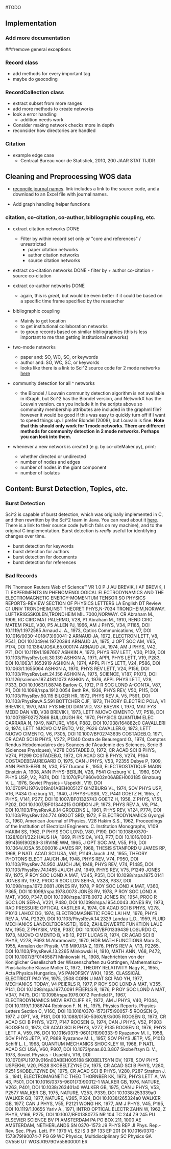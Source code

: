 #TODO

## Implementation
### Add more documentation
###remove general exceptions
### Record class
* add methods for every important tag
* maybe do geocoding

### RecordCollection class
* extract subset from more ranges
* add more methods to create networks
* look a error handling
   - addition needs work
* Consider making network checks more in depth
* reconsider how directories are handled

### Citation
* example edge case
   - Centraal Bureau voor de Statistiek, 2010, 200 JAAR STAT TIJDR

## Cleaning and Preprocessing WOS data

* [reconcile journal names](http://cishell.wiki.cns.iu.edu/Reconcile+Journal+Names). link includes a link to the source code, and a download to an Excel file with journal names.

* Add graph handling helper functions

### citation, co-citation, co-author, bibliographic coupling, etc.  

* extract citation networks DONE

    - Filter by within record set only *or* "core and references" / unrestricted
        + paper citation networks
        + author citation networks
        + source citation networks

* extract co-citation networks DONE
      - filter by
        + author co-citation
        + source co-citation

* extract co-author networks DONE
    - again, this is *great,* but would be even better if it could be based on a specific time frame specified by the researcher

* bibliographic coupling
    - Mainly to get location
    - to get institutional collaboration networks
    - to group records based on similar bibliographies (this is less important to me than getting institutional networks)

* two-mode networks
    - paper and: SO, WC, SC, or keywords
    - author and: SO, WC, SC, or keywords
    - looks like there is a link to Sci^2 source code for 2 mode networks [here](http://cishell.wiki.cns.iu.edu/Bipartite+Network+Graph)

* community detection for all ^ networks
    - the Blondel / Louvain community detection algorithm is not available in iGraph, but Sci^2 has the Blondel version, and NetworkX has the Louvain version. can you include it in the scripts above so community membership attributes are included in the graphml file? however it would be good if this was easy to quickly turn off if I want to speed things up. I prefer Blondel (2008), but Louvain is fine. **Note that this should only work for 1 mode networks. There are different methods for community detection in 2 mode networks. Perhaps you can look into them.**

* whenever a new network is created (e.g. by co-citeMaker.py), print:
    - whether directed or undirected
    - number of nodes and edges
    - number of nodes in the giant component
    - number of isolates

## Content: Burst Detection, Topics, etc.

### Burst Detection

Sci^2 is capable of burst detection, which was originally implemented in C, and then rewritten by the Sci^2 team in Java. You can read about it [here](http://cishell.wiki.cns.iu.edu/Burst+Detection). There is a link to their source code (which fails on my machine), and to the original C implementation. Burst detection is *really* useful for identifying changes over time.

* burst detection for keywords
* burst detection for authors
* burst detection for documents
* burst detection for references


### Bad Records

FN Thomson Reuters Web of Science™
VR 1.0
P J
AU BREVIK, I
AF BREVIK, I
TI EXPERIMENTS IN PHENOMENOLOGICAL ELECTRODYNAMICS AND THE ELECTROMAGNETIC
   ENERGY-MOMENTUM TENSOR
SO PHYSICS REPORTS-REVIEW SECTION OF PHYSICS LETTERS
LA English
DT Review
C1 UNIV TRONDHEIM,INST THEORET PHYS,N-7034 TRONDHEIM,NORWAY.
   LUFTKRIGSSKOLEN,TRONDHEIM MIL 7000,NORWAY.
CR Abraham M., 1909, RC CIRC MAT PALERMO, V28, P1
   Abraham M., 1910, REND CIRC MATEM PALE, V30, P5
   ALLEN PJ, 1966, AM J PHYS, V34, P1185, DOI 10.1119/1.1972585
   Arnaud J. A., 1973, Optics Communications, V7, DOI 10.1016/0030-4018(73)90041-2
   ARNAUD JA, 1972, ELECTRON LETT, V8, P541, DOI 10.1049/el:19720394
   ARNAUD JA, 1975, J OPT SOC AM, V65, P174, DOI 10.1364/JOSA.65.000174
   ARNAUD JA, 1974, AM J PHYS, V42, P71, DOI 10.1119/1.1987607
   ASHKIN A, 1973, PHYS REV LETT, V30, P139, DOI 10.1103/PhysRevLett.30.139
   ASHKIN A, 1971, APPL PHYS LETT, V19, P283, DOI 10.1063/1.1653919
   ASHKIN A, 1974, APPL PHYS LETT, V24, P586, DOI 10.1063/1.1655064
   ASHKIN A, 1970, PHYS REV LETT, V24, P156, DOI 10.1103/PhysRevLett.24.156
   ASHKIN A, 1975, SCIENCE, V187, P1073, DOI 10.1126/science.187.4181.1073
   ASHKIN A, 1976, APPL PHYS LETT, V28, P333, DOI 10.1063/1.88748
   Barlow G, 1912, P R SOC LOND A-CONTA, V87, P1, DOI 10.1098/rspa.1912.0054
   Beth RA, 1936, PHYS REV, V50, P115, DOI 10.1103/PhysRev.50.115
   BILGER HR, 1972, PHYS REV A, V5, P591, DOI 10.1103/PhysRevA.5.591
   BOTTCHER CJF, 1973, THEORY ELECTRIC POLA, V1
   BREVIK I, 1970, MAT FYS MEDD DAN VID, V37
   BREVIK I, 1970, MAT FYS MEDD DAN VID, V38
   BREVIK I, 1973, LETT NUOVO CIMENTO, V7, P518, DOI 10.1007/BF02727866
   BULLOUGH RK, 1970, PHYSICS QUANTUM ELEC
   CARRARA N, 1949, NATURE, V164, P882, DOI 10.1038/164882c0
   CAVALLERI G, 1974, LETT NUOVO CIMENTO, V12, P626
   CAVALLER.G, 1973, LETT NUOVO CIMENTO, V6, P305, DOI 10.1007/BF02743635
   COSTADEB.O, 1971, CR ACAD SCI B PHYS, V272, P1340
   Costa de Beauregard O., 1974, Comptes Rendus Hebdomadaires des Seances de l'Academie des Sciences, Serie B (Sciences Physiques), V278
   COSTADEB.O, 1972, CR ACAD SCI B PHYS, V274, P1299
   COSTADEB.O, 1972, CR ACAD SCI B PHYS, V274, P164
   COSTADEBEAUREGARD O, 1975, CAN J PHYS, V53, P2355
   Debye P, 1909, ANN PHYS-BERLIN, V30, P57
   Durand E., 1953, ELECTROSTATIQUE MAGN
   Einstein A, 1908, ANN PHYS-BERLIN, V26, P541
   Ginzburg V. L., 1960, SOV PHYS USP, V2, P874, DOI 10.1070/PU1960v002n06ABEH003185
   Ginzburg V. L., 1976, Soviet Physics - Uspekhi, V19, DOI 10.1070/PU1976v019n01ABEH005127
   GINZBURG VL, 1974, SOV PHYS USP, V16, P434
   Ginzburg VL, 1940, J PHYS-USSR, V2, P441
   GOETZ H, 1955, Z PHYS, V141, P277, DOI 10.1007/BF01325743
   GOETZ H, 1958, Z PHYS, V151, P202, DOI 10.1007/BF01344215
   GORDON JP, 1973, PHYS REV A, V8, P14, DOI 10.1103/PhysRevA.8.14
   GRODZINS L, 1961, PHYS REV, V124, P774, DOI 10.1103/PhysRev.124.774
   GROOT SRD, 1972, F ELECTRODYNAMICS
   Gyorgyi G., 1960, American Journal of Physics, V28
   Hakim S.S., 1962, Proceedings of the Institution of Electrical Engineers. C. Institution Monographs, V109
   HAKIM SS, 1962, P PHYS SOC LOND, V80, P190, DOI 10.1088/0370-1328/80/1/322
   HAUS HA, 1969, PHYSICA, V43, P77, DOI 10.1016/0031-8914(69)90283-3
   IRVINE WM, 1965, J OPT SOC AM, V55, P16, DOI 10.1364/JOSA.55.000016
   JAMES RP, 1968, THESIS STANFORD U
   JAMES RP, 1968, P NATL ACAD SCI USA, V61, P1149
   Jauch J M, 1955, THEORY PHOTONS ELECT
   JAUCH JM, 1948, PHYS REV, V74, P950, DOI 10.1103/PhysRev.74.950
   JAUCH JM, 1948, PHYS REV, V74, P1485, DOI 10.1103/PhysRev.74.1485
   JAUCH JM, 1949, PHYS REV, V75, P1249
   JONES RV, 1975, P ROY SOC LOND A MAT, V345, P351, DOI 10.1098/rspa.1975.0141
   JONES RV, 1972, PROC R SOC LON SER-A, V328, P337, DOI 10.1098/rspa.1972.0081
   JONES RV, 1978, P ROY SOC LOND A MAT, V360, P365, DOI 10.1098/rspa.1978.0073
   JONES RV, 1978, P ROY SOC LOND A MAT, V360, P347, DOI 10.1098/rspa.1978.0072
   JONES RV, 1954, PROC R SOC LON SER-A, V221, P480, DOI 10.1098/rspa.1954.0043
   JONES RV, 1973, RAD PRESSURE OPTICAL
   KASTLER A, 1974, CR ACAD SCI B PHYS, V278, P1013
   LAHOZ DG, 1974, ELECTROMAGNETIC FORC
   LAI HM, 1976, PHYS REV A, V14, P2329, DOI 10.1103/PhysRevA.14.2329
   Landau L.D., 1959, FLUID MECHANICS
   LANDOLTBORNSTEI, 1962, ZAHLENWERTE FUNKTION
   LAUE MV, 1950, Z PHYSIK, V128, P387, DOI 10.1007/BF01339439
   LOSURDO C, 1973, NUOVO CIMENTO B, VB 13, P217
   LUCAS R, 1974, CR ACAD SCI B PHYS, V278, P693
   M.Abramowitz, 1970, HDB MATH FUNCTIONS
   Marx G., 1955, Annalen der Physik, V16
   MIKURA Z, 1976, PHYS REV A, V13, P2265, DOI 10.1103/PhysRevA.13.2265
   Minkowski H, 1910, MATH ANN, V68, P472, DOI 10.1007/BF01455871
   Minkowski H., 1908, Nachrichten von der Koniglicher Gesellschaft der Wissenschaften zu Gottingen, Mathematisch-Physikalische Klasse
   Moller C, 1972, THEORY RELATIVITY
   Nagy K., 1955, Acta Physica Hungarica, V5
   PANOFSKY WKH, 1955, CLASSICAL ELECTRICIT
   PAO YH, 1975, 2508 CORN U MAT SCI
   PAO YH, 1977, MECHANICS TODAY, V4
   PEIERLS R, 1977, P ROY SOC LOND A MAT, V355, P141, DOI 10.1098/rspa.1977.0091
   PEIERLS R, 1976, P ROY SOC LOND A MAT, V347, P475, DOI 10.1098/rspa.1976.0012
   Penfield P., 1967, ELECTRODYNAMICS MOVI
   RATCLIFF KF, 1972, AM J PHYS, V40, P1044, DOI 10.1119/1.1986744
   Robinson F. N. H., 1975, Physics Reports. Physics Letters Section C, V16C, DOI 10.1016/0370-1573(75)90057-5
   ROOSEN G, 1977, J OPT, V8, P181, DOI 10.1088/0150-536X/8/3/005
   ROOSEN G, 1973, CR ACAD SCI B PHYS, V277, P147
   ROOSEN G, 1974, CAN J PHYS, V52, P1903
   ROOSEN G, 1973, CR ACAD SCI B PHYS, V277, P135
   ROOSEN G, 1976, PHYS LETT A, V59, P6, DOI 10.1016/0375-9601(76)90333-9
   Ryazanov M. I., 1958, SOV PHYS JETP, V7, P869
   Ryazanov M. I., 1957, SOV PHYS JETP, V5, P1013
   Schiff L. I., 1968, QUANTUM MECHANICS
   SHOCKLEY W, 1968, P NATL ACAD SCI USA, V60, P807, DOI 10.1073/pnas.60.3.807
   Skobel'tsyn D. V., 1973, Soviet Physics - Uspekhi, V16, DOI 10.1070/PU1973v016n03ABEH005188
   SKOBELTSYN DV, 1978, SOV PHYS USPEKHI, V20, P528
   SKOBELTZYNE DV, 1975, CR ACAD SCI B PHYS, V280, P251
   SKOBELTZYNE DV, 1975, CR ACAD SCI B PHYS, V280, P287
   Stratton J. S., 1941, ELECTROMAGNETIC THEO
   THORNBER KK, 1973, PHYS LETT A, VA 43, P501, DOI 10.1016/0375-9601(73)90012-1
   WALKER GB, 1976, NATURE, V263, P401, DOI 10.1038/263401a0
   WALKER GB, 1975, CAN J PHYS, V53, P2577
   WALKER GB, 1975, NATURE, V253, P339, DOI 10.1038/253339a0
   WALKER GB, 1977, NATURE, V265, P324, DOI 10.1038/265324a0
   WALKER GB, 1977, CAN J PHYS, V55, P2121
   WONG HK, 1977, AM J PHYS, V45, P195, DOI 10.1119/1.10655
   Yariv A., 1971, INTRO OPTICAL ELECTR
   ZAHN W, 1962, Z PHYS, V166, P275, DOI 10.1007/BF01380775
NR 104
TC 244
Z9 245
PU ELSEVIER SCIENCE BV
PI AMSTERDAM
PA PO BOX 211, 1000 AE AMSTERDAM, NETHERLANDS
SN 0370-1573
J9 PHYS REP
JI Phys. Rep.-Rev. Sec. Phys. Lett.
PY 1979
VL 52
IS 3
BP 133
EP 201
DI 10.1016/0370-1573(79)90074-7
PG 69
WC Physics, Multidisciplinary
SC Physics
GA GV556
UT WOS:A1979GV55600001
ER
